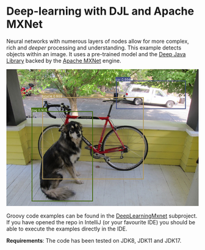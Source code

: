 <!--
SPDX-License-Identifier: Apache-2.0

Licensed under the Apache License, Version 2.0 (the "License");
you may not use this file except in compliance with the License.
You may obtain a copy of the License at

    https://www.apache.org/licenses/LICENSE-2.0

Unless required by applicable law or agreed to in writing, software
distributed under the License is distributed on an "AS IS" BASIS,
WITHOUT WARRANTIES OR CONDITIONS OF ANY KIND, either express or implied.
See the License for the specific language governing permissions and
limitations under the License.
-->

# Deep-learning with DJL and Apache MXNet

Neural networks with numerous layers of nodes allow for more complex, rich and _deeper_ processing and understanding.
This example detects objects within an image.
It uses a pre-trained model and the
[Deep Java Library](https://djl.ai/) backed by the
[Apache MXNet](https://mxnet.apache.org/) engine.

![MXNet.groovy](../../docs/images/mxnet.png)

Groovy code examples can be found in the [DeepLearningMxnet](subprojects/DeepLearningMxnet/src/main/groovy) subproject.
If you have opened the repo in IntelliJ (or your favourite IDE) you should be able to execute the examples directly in the IDE.

__Requirements__: The code has been tested on JDK8, JDK11 and JDK17.
